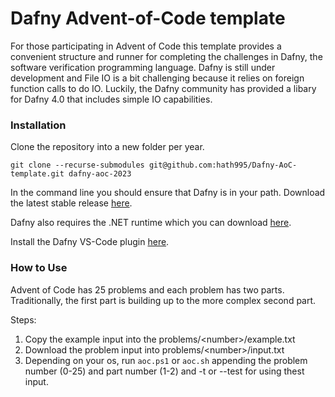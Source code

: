# Dafny Advent-of-Code template
For those participating in Advent of Code this template provides a convenient structure and runner for completing the challenges in Dafny, the software verification programming language. Dafny is still under development and File IO is a bit challenging because it relies on foreign function calls to do IO. Luckily, the Dafny community has provided a libary for Dafny 4.0 that includes simple IO capabilities. 


### Installation
Clone the repository into a new folder per year. 

`git clone --recurse-submodules git@github.com:hath995/Dafny-AoC-template.git dafny-aoc-2023`

In the command line you should ensure that Dafny is in your path. Download the latest stable release [here](https://github.com/dafny-lang/dafny/releases). 

Dafny also requires the .NET runtime which you can download [here](https://dotnet.microsoft.com/en-us/download).

Install the Dafny VS-Code plugin [here](https://marketplace.visualstudio.com/items?itemName=dafny-lang.ide-vscode).

### How to Use
Advent of Code has 25 problems and each problem has two parts. Traditionally, the first part is building up to the more complex second part. 

Steps:
1. Copy the example input into the problems/\<number\>/example.txt
2. Download the problem input into problems/\<number\>/input.txt
3. Depending on your os, run `aoc.ps1` or `aoc.sh` appending the problem number (0-25) and part number (1-2) and -t or --test for using thest input.

